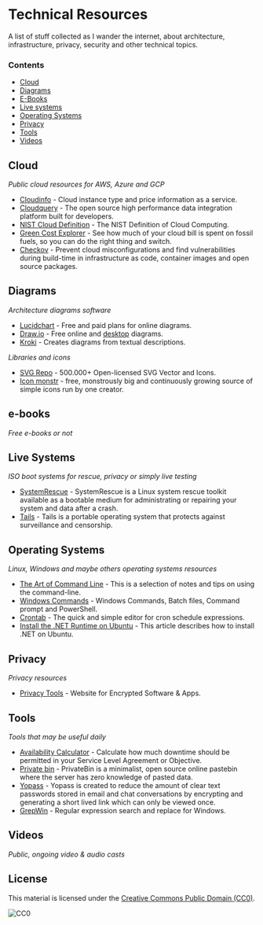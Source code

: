 # Technical Resources

A list of stuff collected as I wander the internet, about architecture, infrastructure, privacy, security and other technical topics.

### Contents

- [Cloud](#cloud)
- [Diagrams](#diagrams)
- [E-Books](#e-books)
- [Live systems](#live-systems)
- [Operating Systems](#operating-systems)
- [Privacy](#privacy)
- [Tools](#tools)
- [Videos](#videos)

## Cloud

*Public cloud resources for AWS, Azure and GCP*

- [Cloudinfo](https://github.com/banzaicloud/cloudinfo) - Cloud instance type and price information as a service.
- [Cloudquery](https://github.com/cloudquery/cloudquery) - The open source high performance data integration platform built for developers.
- [NIST Cloud Definition](https://csrc.nist.gov/pubs/sp/800/145/final) - The NIST Definition of Cloud Computing.
- [Green Cost Explorer](https://github.com/thegreenwebfoundation/green-cost-explorer) - See how much of your cloud bill is spent on fossil fuels, so you can do the right thing and switch. 
- [Checkov](https://github.com/bridgecrewio/checkov) - Prevent cloud misconfigurations and find vulnerabilities during build-time in infrastructure as code, container images and open source packages. 

## Diagrams

*Architecture diagrams software*

- [Lucidchart](https://www.lucidchart.com) - Free and paid plans for online diagrams.
- [Draw.io](https://github.com/jgraph/drawio) - Free online and [desktop](https://github.com/jgraph/drawio-desktop) diagrams.
- [Kroki](https://github.com/yuzutech/kroki) - Creates diagrams from textual descriptions.

*Libraries and icons*

- [SVG Repo](https://www.svgrepo.com/) - 500.000+ Open-licensed SVG Vector and Icons.
- [Icon monstr](https://iconmonstr.com/) - free, monstrously big and continuously growing source of simple icons run by one creator.

## e-books

*Free e-books or not*


## Live Systems

*ISO boot systems for rescue, privacy or simply live testing*

- [SystemRescue](https://www.system-rescue.org/) - SystemRescue is a Linux system rescue toolkit available as a bootable medium for administrating or repairing your system and data after a crash.
- [Tails](https://tails.net/) - Tails is a portable operating system that protects against surveillance and censorship.

## Operating Systems

*Linux, Windows and maybe others operating systems resources*

- [The Art of Command Line](https://github.com/jlevy/the-art-of-command-line) - This is a selection of notes and tips on using the command-line.
- [Windows Commands](https://www.windows-commandline.com/) - Windows Commands, Batch files, Command prompt and PowerShell.
- [Crontab](https://crontab.guru/) - The quick and simple editor for cron schedule expressions.
- [Install the .NET Runtime on Ubuntu](https://learn.microsoft.com/en-us/dotnet/core/install/linux-ubuntu) - This article describes how to install .NET on Ubuntu.

## Privacy

*Privacy resources*

- [Privacy Tools](https://www.privacytools.io/) - Website for Encrypted Software & Apps.


## Tools

*Tools that may be useful daily*

- [Availability Calculator](https://availability.sre.xyz/) - Calculate how much downtime should be permitted in your Service Level Agreement or Objective.
- [Private bin](https://privatebin.net/) - PrivateBin is a minimalist, open source online pastebin where the server has zero knowledge of pasted data.
- [Yopass](https://yopass.se/) - Yopass is created to reduce the amount of clear text passwords stored in email and chat conversations by encrypting and generating a short lived link which can only be viewed once.
- [GrepWin](https://github.com/stefankueng/grepWin) - Regular expression search and replace for Windows.



## Videos

*Public, ongoing video & audio casts*


## License

This material is licensed under the [Creative Commons Public Domain (CC0)](LICENSE).

![CC0](https://mirrors.creativecommons.org/presskit/buttons/88x31/svg/cc-zero.svg)
